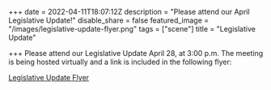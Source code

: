 +++
date = 2022-04-11T18:07:12Z
description = "Please attend our April Legislative Update!"
disable_share = false
featured_image = "/images/legislative-update-flyer.png"
tags = ["scene"]
title = "Legislative Update"

+++
Please attend our Legislative Update April 28, at 3:00 p.m.  The meeting is being hosted virtually and a link is included in the following flyer: 

[Legislative Update Flyer]("/images/aziaao4-28-22.pdf")